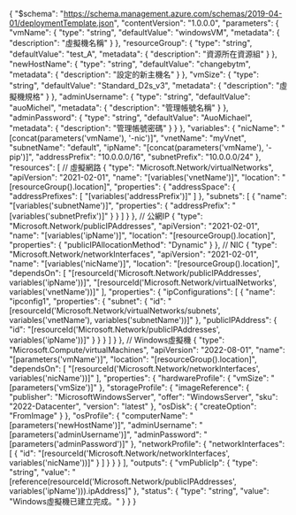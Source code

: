 {
  "$schema": "https://schema.management.azure.com/schemas/2019-04-01/deploymentTemplate.json",
  "contentVersion": "1.0.0.0",
  "parameters": {
    "vmName": {
      "type": "string",
      "defaultValue": "windowsVM",
      "metadata": {
        "description": "虛擬機名稱"
      }
    },
    "resourceGroup": {
      "type": "string",
      "defaultValue": "test_A",
      "metadata": {
        "description": "資源所在資源組"
      }
    },
    "newHostName": {
      "type": "string",
      "defaultValue": "changebytm",
      "metadata": {
        "description": "設定的新主機名"
      }
    },
    "vmSize": {
      "type": "string",
      "defaultValue": "Standard_D2s_v3",
      "metadata": {
        "description": "虛擬機規格"
      }
    },
    "adminUsername": {
      "type": "string",
      "defaultValue": "auoMichel",
      "metadata": {
        "description": "管理帳號名稱"
      }
    },
    "adminPassword": {
      "type": "string",
      "defaultValue": "AuoMichael",
      "metadata": {
        "description": "管理帳號密碼"
      }
    }
  },
  "variables": {
    "nicName": "[concat(parameters('vmName'), '-nic')]",
    "vnetName": "myVnet",
    "subnetName": "default",
    "ipName": "[concat(parameters('vmName'), '-pip')]",
    "addressPrefix": "10.0.0.0/16",
    "subnetPrefix": "10.0.0.0/24"
  },
  "resources": [
    // 虛擬網路
    {
      "type": "Microsoft.Network/virtualNetworks",
      "apiVersion": "2021-02-01",
      "name": "[variables('vnetName')]",
      "location": "[resourceGroup().location]",
      "properties": {
        "addressSpace": {
          "addressPrefixes": [ "[variables('addressPrefix')]" ]
        },
        "subnets": [
          {
            "name": "[variables('subnetName')]",
            "properties": {
              "addressPrefix": "[variables('subnetPrefix')]"
            }
          }
        ]
      }
    },
    // 公網IP
    {
      "type": "Microsoft.Network/publicIPAddresses",
      "apiVersion": "2021-02-01",
      "name": "[variables('ipName')]",
      "location": "[resourceGroup().location]",
      "properties": {
        "publicIPAllocationMethod": "Dynamic"
      }
    },
    // NIC
    {
      "type": "Microsoft.Network/networkInterfaces",
      "apiVersion": "2021-02-01",
      "name": "[variables('nicName')]",
      "location": "[resourceGroup().location]",
      "dependsOn": [
        "[resourceId('Microsoft.Network/publicIPAddresses', variables('ipName'))]",
        "[resourceId('Microsoft.Network/virtualNetworks', variables('vnetName'))]"
      ],
      "properties": {
        "ipConfigurations": [
          {
            "name": "ipconfig1",
            "properties": {
              "subnet": {
                "id": "[resourceId('Microsoft.Network/virtualNetworks/subnets', variables('vnetName'), variables('subnetName'))]"
              },
              "publicIPAddress": {
                "id": "[resourceId('Microsoft.Network/publicIPAddresses', variables('ipName'))]"
              }
            }
          }
        ]
      }
    },
    // Windows虛擬機
    {
      "type": "Microsoft.Compute/virtualMachines",
      "apiVersion": "2022-08-01",
      "name": "[parameters('vmName')]",
      "location": "[resourceGroup().location]",
      "dependsOn": [
        "[resourceId('Microsoft.Network/networkInterfaces', variables('nicName'))]"
      ],
      "properties": {
        "hardwareProfile": {
          "vmSize": "[parameters('vmSize')]"
        },
        "storageProfile": {
          "imageReference": {
            "publisher": "MicrosoftWindowsServer",
            "offer": "WindowsServer",
            "sku": "2022-Datacenter",
            "version": "latest"
          },
          "osDisk": {
            "createOption": "FromImage"
          }
        },
        "osProfile": {
          "computerName": "[parameters('newHostName')]",
          "adminUsername": "[parameters('adminUsername')]",
          "adminPassword": "[parameters('adminPassword')]"
        },
        "networkProfile": {
          "networkInterfaces": [
            {
              "id": "[resourceId('Microsoft.Network/networkInterfaces', variables('nicName'))]"
            }
          ]
        }
      }
    }
  ],
  "outputs": {
    "vmPublicIp": {
      "type": "string",
      "value": "[reference(resourceId('Microsoft.Network/publicIPAddresses', variables('ipName'))).ipAddress]"
    },
    "status": {
      "type": "string",
      "value": "Windows虛擬機已建立完成。"
    }
  }
}
